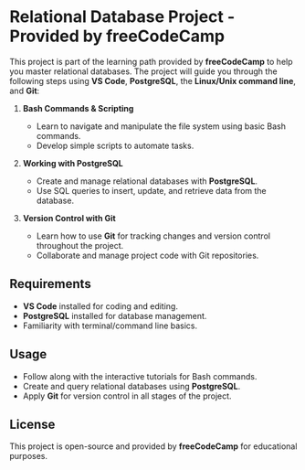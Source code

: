 # Relational Database Project - Provided by freeCodeCamp  

This project is part of the learning path provided by **freeCodeCamp** to help you master relational databases. The project will guide you through the following steps using **VS Code**, **PostgreSQL**, the **Linux/Unix command line**, and **Git**:

1. **Bash Commands & Scripting**  
   - Learn to navigate and manipulate the file system using basic Bash commands.  
   - Develop simple scripts to automate tasks.  

2. **Working with PostgreSQL**  
   - Create and manage relational databases with **PostgreSQL**.  
   - Use SQL queries to insert, update, and retrieve data from the database.  

3. **Version Control with Git**  
   - Learn how to use **Git** for tracking changes and version control throughout the project.  
   - Collaborate and manage project code with Git repositories.  

## Requirements  
- **VS Code** installed for coding and editing.  
- **PostgreSQL** installed for database management.  
- Familiarity with terminal/command line basics.  

## Usage  
- Follow along with the interactive tutorials for Bash commands.  
- Create and query relational databases using **PostgreSQL**.  
- Apply **Git** for version control in all stages of the project.  

## License  
This project is open-source and provided by **freeCodeCamp** for educational purposes.  



